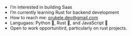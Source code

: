 - I’m interested in building Saas
- I’m currently learning Rust for backend development
- How to reach me: orukele.dev@gmail.com
- Langugaes: Python 🐍, Rust 🦀, and JavaScript 📜
- Open to work opportunitird, particularly on rust projects.

<!---
morukele/morukele is a ✨ special ✨ repository because its `README.md` (this file) appears on your GitHub profile.
You can click the Preview link to take a look at your changes.
--->
